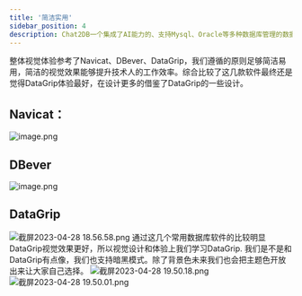 ```yaml
---
title: '简洁实用'
sidebar_position: 4
description: Chat2DB一个集成了AI能力的、支持Mysql、Oracle等多种数据库管理的数据库客户端工具
---
```


整体视觉体验参考了Navicat、DBever、DataGrip，我们遵循的原则足够简洁易用，简洁的视觉效果能够提升技术人的工作效率。综合比较了这几款软件最终还是觉得DataGrip体验最好，在设计更多的借鉴了DataGrip的一些设计。
## Navicat：
![image.png](https://intranetproxy.alipay.com/skylark/lark/0/2023/png/5887/1682679233733-f384e7f9-c9ed-4783-bdee-cd7e9d9557ab.png#clientId=u25f9cd40-a273-4&from=paste&height=503&id=uc6698972&originHeight=500&originWidth=720&originalType=binary&ratio=2&rotation=0&showTitle=false&size=277599&status=done&style=none&taskId=ubb42618f-5342-4ad5-872c-3e7e54acad8&title=&width=725)
## DBever
![image.png](https://intranetproxy.alipay.com/skylark/lark/0/2023/png/5887/1682679274109-d2c81af7-7663-48dc-81d2-fcf94dbd5e65.png#clientId=u25f9cd40-a273-4&from=paste&height=500&id=u8e478568&originHeight=1000&originWidth=1800&originalType=binary&ratio=2&rotation=0&showTitle=false&size=1476983&status=done&style=none&taskId=u770fb7b7-b6e0-48d1-8973-a4c6de7de0e&title=&width=900)
## DataGrip
![截屏2023-04-28 18.56.58.png](https://intranetproxy.alipay.com/skylark/lark/0/2023/png/5887/1682679445615-68b54fe6-7bf6-4314-922c-161aa05d3059.png#clientId=u25f9cd40-a273-4&from=ui&id=uf783e602&originHeight=1988&originWidth=3448&originalType=binary&ratio=2&rotation=0&showTitle=false&size=629258&status=done&style=none&taskId=u5a4d868c-4f39-4706-94cf-da76aacb731&title=)
通过这几个常用数据库软件的比较明显DataGrip视觉效果更好，所以视觉设计和体验上我们学习DataGrip.
我们是不是和DataGrip有点像，我们也支持暗黑模式。除了背景色未来我们也会把主题色开放出来让大家自己选择。
![截屏2023-04-28 19.50.18.png](https://intranetproxy.alipay.com/skylark/lark/0/2023/png/5887/1682682629789-f193e296-fb92-4e61-9e46-13e59e2093f1.png#clientId=u25f9cd40-a273-4&from=ui&id=u03a6830d&originHeight=1574&originWidth=2914&originalType=binary&ratio=2&rotation=0&showTitle=false&size=1210130&status=done&style=none&taskId=u933c9008-4e2a-405b-8071-5f043fb8a44&title=)
![截屏2023-04-28 19.50.01.png](https://intranetproxy.alipay.com/skylark/lark/0/2023/png/5887/1682682642049-baeb95bb-5a43-430e-a0bd-c4a3d563427c.png#clientId=u25f9cd40-a273-4&from=ui&id=uf600325c&originHeight=1582&originWidth=2912&originalType=binary&ratio=2&rotation=0&showTitle=false&size=2266631&status=done&style=none&taskId=u9553bc33-b048-4d02-8a62-08017ea8777&title=)